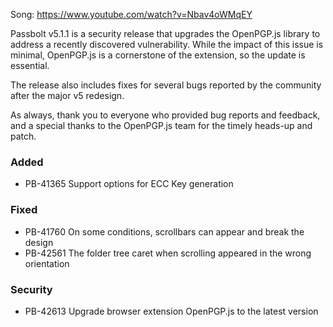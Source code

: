 Song: https://www.youtube.com/watch?v=Nbav4oWMqEY

Passbolt v5.1.1 is a security release that upgrades the OpenPGP.js library to address a recently discovered vulnerability. While the impact of this issue is minimal, OpenPGP.js is a cornerstone of the extension, so the update is essential.

The release also includes fixes for several bugs reported by the community after the major v5 redesign.

As always, thank you to everyone who provided bug reports and feedback, and a special thanks to the OpenPGP.js team for the timely heads-up and patch.


### Added
- PB-41365 Support options for ECC Key generation


### Fixed
- PB-41760 On some conditions, scrollbars can appear and break the design
- PB-42561 The folder tree caret when scrolling appeared in the wrong orientation

### Security
- PB-42613 Upgrade browser extension OpenPGP.js to the latest version
